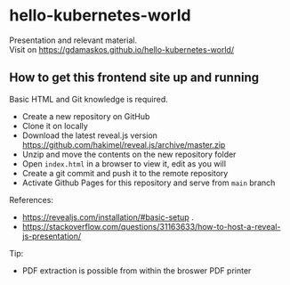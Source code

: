 # hello-kubernetes-world
Presentation and relevant material.  
Visit on https://gdamaskos.github.io/hello-kubernetes-world/

## How to get this frontend site up and running
Basic HTML and Git knowledge is required.
- Create a new repository on GitHub
- Clone it on locally
- Download the latest reveal.js version https://github.com/hakimel/reveal.js/archive/master.zip
- Unzip and move the contents on the new repository folder
- Open `index.html` in a browser to view it, edit as you will
- Create a git commit and push it to the remote repository
- Activate Github Pages for this repository and serve from `main` branch

References:
- https://revealjs.com/installation/#basic-setup .  
- https://stackoverflow.com/questions/31163633/how-to-host-a-reveal-js-presentation/

Tip:
- PDF extraction is possible from within the broswer PDF printer
